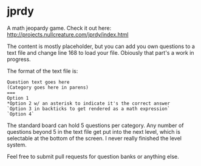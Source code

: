 jprdy
=====

A math jeopardy game. Check it out here: http://projects.nullcreature.com/jprdy/index.html

The content is mostly placeholder, but you can add you own questions to a text file and change line 168 to load your file. Obiously that part's a work in progress.

The format of the text file is:

    Question text goes here
    (Category goes here in parens)
    ===
    Option 1
    *Option 2 w/ an asterisk to indicate it's the correct answer
    `Option 3 in backticks to get rendered as a math expression`
    `Option 4`

The standard board can hold 5 questions per category. Any number of questions beyond 5 in the text file get put into the next level, which is selectable at the bottom of the screen. I never really finished the level system.

Feel free to submit pull requests for question banks or anything else.

